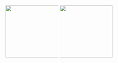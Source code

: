 <div align="center">
   <div>
    <img height=165 src="https://github-readme-stats.vercel.app/api?username=hindbeer&theme=buefy&show_icons=true">
    <img height=165 src="https://github-readme-stats.vercel.app/api/top-langs/?username=hindbeer&theme=buefy&layout=compact">
  </div>
</div>